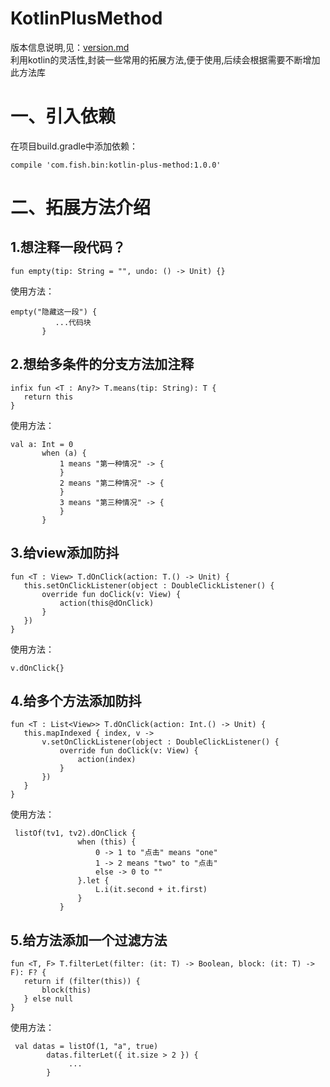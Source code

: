 # KotlinPlusMethod
  版本信息说明,见：[version.md](https://github.com/Fish-Bin/KotlinPlusMethod/blob/master/version.md)  
  利用kotlin的灵活性,封装一些常用的拓展方法,便于使用,后续会根据需要不断增加此方法库  
# 一、引入依赖
  在项目build.gradle中添加依赖：
  ```
  compile 'com.fish.bin:kotlin-plus-method:1.0.0'
 ```
# 二、拓展方法介绍
## 1.想注释一段代码？
  ```
 fun empty(tip: String = "", undo: () -> Unit) {}
  ```
 使用方法：
 ```
 empty("隐藏这一段") {
           ...代码块
        }
 ```
 ## 2.想给多条件的分支方法加注释
 ```
infix fun <T : Any?> T.means(tip: String): T {
    return this
}
 ```
 使用方法：
 ```
val a: Int = 0
        when (a) {
            1 means "第一种情况" -> {
            }
            2 means "第二种情况" -> {
            }
            3 means "第三种情况" -> {
            }
        }
 ```
 
 ## 3.给view添加防抖
 ```
fun <T : View> T.dOnClick(action: T.() -> Unit) {
    this.setOnClickListener(object : DoubleClickListener() {
        override fun doClick(v: View) {
            action(this@dOnClick)
        }
    })
}
 ```
 使用方法：
 ```
 v.dOnClick{}
 ```
 ## 4.给多个方法添加防抖
 ```
 fun <T : List<View>> T.dOnClick(action: Int.() -> Unit) {
    this.mapIndexed { index, v ->
        v.setOnClickListener(object : DoubleClickListener() {
            override fun doClick(v: View) {
                action(index)
            }
        })
    }
}
 ```
 使用方法：
 ```
  listOf(tv1, tv2).dOnClick {
                when (this) {
                    0 -> 1 to "点击" means "one"
                    1 -> 2 means "two" to "点击"
                    else -> 0 to ""
                }.let {
                    L.i(it.second + it.first)
                }
            }
 ```
 ## 5.给方法添加一个过滤方法
 ```
 fun <T, F> T.filterLet(filter: (it: T) -> Boolean, block: (it: T) -> F): F? {
    return if (filter(this)) {
        block(this)
    } else null
}
```
使用方法：
```
 val datas = listOf(1, "a", true)
        datas.filterLet({ it.size > 2 }) {
             ...
        }
```

   

  
